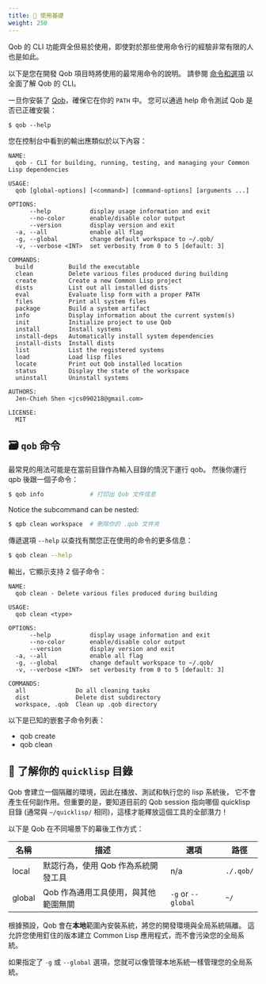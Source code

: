 ```yaml
---
title: 🔨 使用基礎
weight: 250
---
```


Qob 的 CLI 功能齊全但易於使用，即使對於那些使用命令行的經驗非常有限的人也是如此。

以下是您在開發 Qob 項目時將使用的最常用命令的說明。 請參閱
[命令和選項](https://cl-qob.github.io/Getting-Started/Commands-and-options/)
以全面了解 Qob 的 CLI。

一旦你安裝了 [Qob][]，確保它在你的 `PATH` 中。
您可以通過 help 命令測試 Qob 是否已正確安裝：

```
$ qob --help
```

您在控制台中看到的輸出應類似於以下內容：

```
NAME:
  qob - CLI for building, running, testing, and managing your Common Lisp dependencies

USAGE:
  qob [global-options] [<command>] [command-options] [arguments ...]

OPTIONS:
      --help           display usage information and exit
      --no-color       enable/disable color output
      --version        display version and exit
  -a, --all            enable all flag
  -g, --global         change default workspace to ~/.qob/
  -v, --verbose <INT>  set verbosity from 0 to 5 [default: 3]

COMMANDS:
  build          Build the executable
  clean          Delete various files produced during building
  create         Create a new Common Lisp project
  dists          List out all installed dists
  eval           Evaluate lisp form with a proper PATH
  files          Print all system files
  package        Build a system artifact
  info           Display information about the current system(s)
  init           Initialize project to use Qob
  install        Install systems
  install-deps   Automatically install system dependencies
  install-dists  Install dists
  list           List the registered systems
  load           Load lisp files
  locate         Print out Qob installed location
  status         Display the state of the workspace
  uninstall      Uninstall systems

AUTHORS:
  Jen-Chieh Shen <jcs090218@gmail.com>

LICENSE:
  MIT
```

## 🗃️ `qob` 命令

最常見的用法可能是在當前目錄作為輸入目錄的情況下運行 qob。
然後你運行 qpb 後跟一個子命令：

```sh
$ qob info             # 打印出 Qob 文件信息
```

Notice the subcommand can be nested:

```sh
$ qpb clean workspace  # 刪除你的 .qob 文件夾
```

傳遞選項 `--help` 以查找有關您正在使用的命令的更多信息：

```sh
$ qob clean --help
```

輸出，它顯示支持 2 個子命令：

```
NAME:
  qob clean - Delete various files produced during building

USAGE:
  qob clean <type>

OPTIONS:
      --help           display usage information and exit
      --no-color       enable/disable color output
      --version        display version and exit
  -a, --all            enable all flag
  -g, --global         change default workspace to ~/.qob/
  -v, --verbose <INT>  set verbosity from 0 to 5 [default: 3]

COMMANDS:
  all              Do all cleaning tasks
  dist             Delete dist subdirectory
  workspace, .qob  Clean up .qob directory
```

以下是已知的嵌套子命令列表：

- qob create
- qob clean

## 📌 了解你的 `quicklisp` 目錄

Qob 會建立一個隔離的環境，因此在播放、測試和執行您的 lisp 系統後，
它不會產生任何副作用。但重要的是，要知道目前的 Qob session 指向哪個
quicklisp 目錄 (通常與 `~/quicklisp/` 相同)，這樣才能釋放這個工具的全部潛力！

以下是 Qob 在不同場景下的幕後工作方式：

| 名稱   | 描述                                 | 選項               | 路徑      |
|--------|--------------------------------------|--------------------|-----------|
| local  | 默認行為，使用 Qob 作為系統開發工具  | n/a                | `./.qob/` |
| global | Qob 作為通用工具使用，與其他範圍無關 | `-g` or `--global` | `~/`      |

根據預設，Qob 會在**本地**範圍內安裝系統，將您的開發環境與全局系統隔離。
這允許您使用釘住的版本建立 Common Lisp 應用程式，而不會污染您的全局系統。

如果指定了 `-g` 或 `--global` 選項，您就可以像管理本地系統一樣管理您的全局系統。


<!-- Links -->

[Qob]: https://github.com/cl-qob/cli
